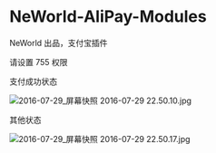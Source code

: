 # NeWorld-AliPay-Modules
NeWorld 出品，支付宝插件

请设置 755 权限

支付成功状态

![2016-07-29_屏幕快照 2016-07-29 22.50.10.jpg](https://dn-neworld.qbox.me/2016-07-29_%E5%B1%8F%E5%B9%95%E5%BF%AB%E7%85%A7%202016-07-29%2022.50.10.jpg)

其他状态

![2016-07-29_屏幕快照 2016-07-29 22.50.17.jpg](https://dn-neworld.qbox.me/2016-07-29_%E5%B1%8F%E5%B9%95%E5%BF%AB%E7%85%A7%202016-07-29%2022.50.17.jpg)
